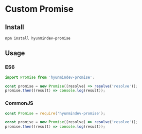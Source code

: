 # Custom Promise

## Install

```shell
npm install hyunmindev-promise 
```

## Usage

### ES6
```javascript
import Promise from 'hyunmindev-promise';

const promise = new Promise((resolve) => resolve('resolve'));
promise.then((result) => console.log(result));
```

### CommonJS
```javascript
const Promise = require('hyunmindev-promise');

const promise = new Promise((resolve) => resolve('resolve'));
promise.then((result) => console.log(result));
```

